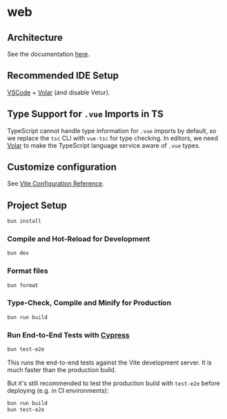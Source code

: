 # web

## Architecture

See the documentation [here](./docs/architecture.md).

## Recommended IDE Setup

[VSCode](https://code.visualstudio.com/) + [Volar](https://marketplace.visualstudio.com/items?itemName=Vue.volar) (and disable Vetur).

## Type Support for `.vue` Imports in TS

TypeScript cannot handle type information for `.vue` imports by default, so we replace the `tsc` CLI with `vue-tsc` for type checking. In editors, we need [Volar](https://marketplace.visualstudio.com/items?itemName=Vue.volar) to make the TypeScript language service aware of `.vue` types.

## Customize configuration

See [Vite Configuration Reference](https://vitejs.dev/config/).

## Project Setup

```sh
bun install
```

### Compile and Hot-Reload for Development

```sh
bun dev
```

### Format files

```sh
bun format
```

### Type-Check, Compile and Minify for Production

```sh
bun run build
```

<!-- ### Run Unit Tests with [Vitest](https://vitest.dev/)

```sh
bun test-unit
``` -->

### Run End-to-End Tests with [Cypress](https://www.cypress.io/)

```sh
bun test-e2e
```

This runs the end-to-end tests against the Vite development server.
It is much faster than the production build.

But it's still recommended to test the production build with `test-e2e` before deploying (e.g. in CI environments):

```sh
bun run build
bun test-e2e
```
